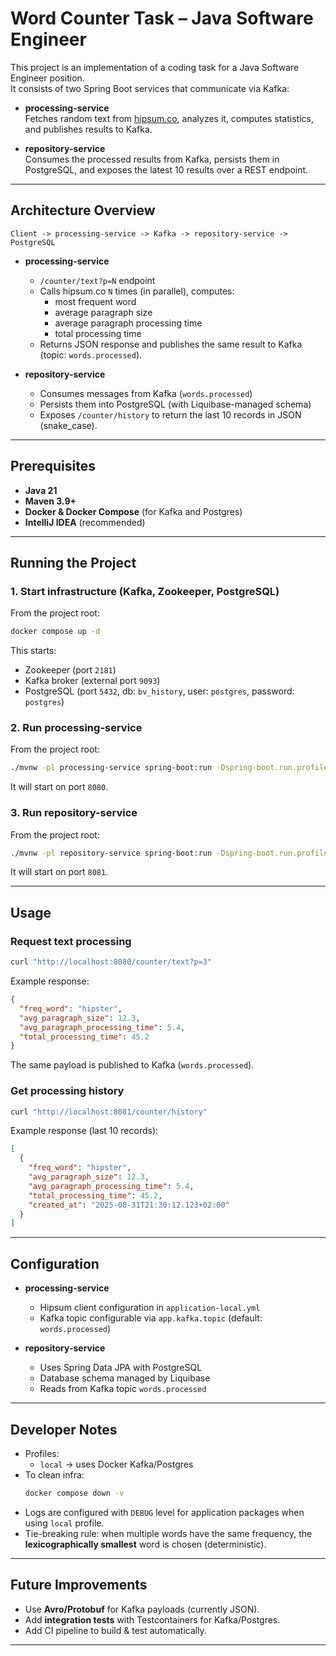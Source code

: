 # Word Counter Task – Java Software Engineer

This project is an implementation of a coding task for a Java Software Engineer position.  
It consists of two Spring Boot services that communicate via Kafka:

- **processing-service**  
  Fetches random text from [hipsum.co](https://hipsum.co), analyzes it, computes statistics, and publishes results to Kafka.

- **repository-service**  
  Consumes the processed results from Kafka, persists them in PostgreSQL, and exposes the latest 10 results over a REST endpoint.

---

## Architecture Overview

```
Client -> processing-service -> Kafka -> repository-service -> PostgreSQL
```

- **processing-service**
    - `/counter/text?p=N` endpoint
    - Calls hipsum.co `N` times (in parallel), computes:
        - most frequent word
        - average paragraph size
        - average paragraph processing time
        - total processing time
    - Returns JSON response and publishes the same result to Kafka (topic: `words.processed`).

- **repository-service**
    - Consumes messages from Kafka (`words.processed`)
    - Persists them into PostgreSQL (with Liquibase-managed schema)
    - Exposes `/counter/history` to return the last 10 records in JSON (snake_case).

---

## Prerequisites

- **Java 21**
- **Maven 3.9+**
- **Docker & Docker Compose** (for Kafka and Postgres)
- **IntelliJ IDEA** (recommended)

---

## Running the Project

### 1. Start infrastructure (Kafka, Zookeeper, PostgreSQL)
From the project root:

```bash
docker compose up -d
```

This starts:
- Zookeeper (port `2181`)
- Kafka broker (external port `9093`)
- PostgreSQL (port `5432`, db: `bv_history`, user: `postgres`, password: `postgres`)

### 2. Run processing-service
From the project root:

```bash
./mvnw -pl processing-service spring-boot:run -Dspring-boot.run.profiles=local
```

It will start on port `8080`.

### 3. Run repository-service
From the project root:

```bash
./mvnw -pl repository-service spring-boot:run -Dspring-boot.run.profiles=local
```

It will start on port `8081`.

---

## Usage

### Request text processing

```bash
curl "http://localhost:8080/counter/text?p=3"
```

Example response:

```json
{
  "freq_word": "hipster",
  "avg_paragraph_size": 12.3,
  "avg_paragraph_processing_time": 5.4,
  "total_processing_time": 45.2
}
```

The same payload is published to Kafka (`words.processed`).

### Get processing history

```bash
curl "http://localhost:8081/counter/history"
```

Example response (last 10 records):

```json
[
  {
    "freq_word": "hipster",
    "avg_paragraph_size": 12.3,
    "avg_paragraph_processing_time": 5.4,
    "total_processing_time": 45.2,
    "created_at": "2025-08-31T21:30:12.123+02:00"
  }
]
```

---

## Configuration

- **processing-service**
    - Hipsum client configuration in `application-local.yml`
    - Kafka topic configurable via `app.kafka.topic` (default: `words.processed`)

- **repository-service**
    - Uses Spring Data JPA with PostgreSQL
    - Database schema managed by Liquibase
    - Reads from Kafka topic `words.processed`

---

## Developer Notes

- Profiles:
    - `local` → uses Docker Kafka/Postgres
- To clean infra:
  ```bash
  docker compose down -v
  ```
- Logs are configured with `DEBUG` level for application packages when using `local` profile.
- Tie-breaking rule: when multiple words have the same frequency, the **lexicographically smallest** word is chosen (deterministic).

---

## Future Improvements

- Use **Avro/Protobuf** for Kafka payloads (currently JSON).
- Add **integration tests** with Testcontainers for Kafka/Postgres.
- Add CI pipeline to build & test automatically.

---
